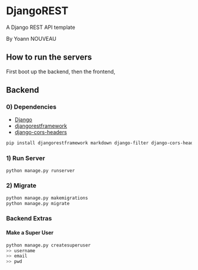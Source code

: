 # DjangoREST

A Django REST API template

By Yoann NOUVEAU


## How to run the servers

First boot up the backend, then the frontend,

## Backend



### 0) Dependencies
* [Django](https://www.djangoproject.com/)
* [djangorestframework](https://www.django-rest-framework.org/)
* [django-cors-headers](https://pypi.org/project/django-cors-headers/)

```sh
pip install djangorestframework markdown django-filter django-cors-headers
```

### 1) Run Server

```sh
python manage.py runserver
```

### 2) Migrate

```sh
python manage.py makemigrations
python manage.py migrate
```

### Backend Extras

#### Make a Super User

```sh
python manage.py createsuperuser
>> username
>> email
>> pwd
```
